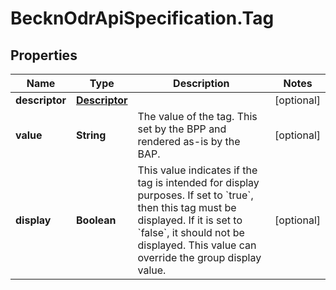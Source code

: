 # BecknOdrApiSpecification.Tag

## Properties

Name | Type | Description | Notes
------------ | ------------- | ------------- | -------------
**descriptor** | [**Descriptor**](Descriptor.md) |  | [optional] 
**value** | **String** | The value of the tag. This set by the BPP and rendered as-is by the BAP. | [optional] 
**display** | **Boolean** | This value indicates if the tag is intended for display purposes. If set to &#x60;true&#x60;, then this tag must be displayed. If it is set to &#x60;false&#x60;, it should not be displayed. This value can override the group display value. | [optional] 


